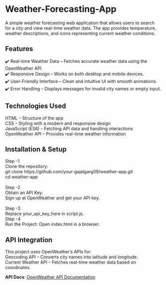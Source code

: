 # Weather-Forecasting-App

A simple weather forecasting web application that allows users to search for a city and view real-time weather data. The app provides temperature, weather descriptions, and icons representing current weather conditions.

<h2>Features<br> </h2>
✔️ Real-time Weather Data – Fetches accurate weather data using the OpenWeather API. <br>
✔️ Responsive Design – Works on both desktop and mobile devices. <br>
✔️ User-Friendly Interface – Clean and intuitive UI with smooth animations. <br>
✔️ Error Handling – Displays messages for invalid city names or empty input. <br>

<h2>Technologies Used</h2>
HTML – Structure of the app <br>
CSS – Styling with a modern and responsive design <br>
JavaScript (ES6) – Fetching API data and handling interactions <br>
OpenWeather API – Provides real-time weather information <br>

<h2>Installation & Setup </h2>
Step -1 <br>
Clone the repository: <br>
git clone https://github.com/your-gajalgarg09/weather-app.git <br>
cd weather-app <br>
<br>
Step -2 <br>
Obtain an API Key:  <br>
Sign up at OpenWeather and get your API key. <br>
<br>
Step -3 <br>
Replace your_api_key_here in script.js.
<br>
Step -4 <br>
Run the Project: Open index.html in a browser.

<h2>API Integration</h2>
This project uses OpenWeather’s APIs for: <br>
Geocoding API – Converts city names into latitude and longitude.  <br>
Current Weather API – Fetches real-time weather data based on coordinates. <br>

**API Docs**: [OpenWeather API Documentation](https://www.postman.com/api-evangelist/openweathermap/documentation/muem9d9/openweathermap)


